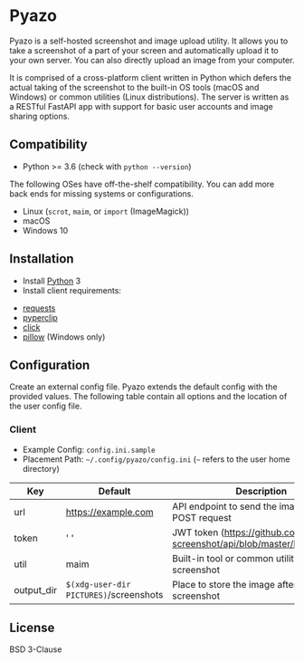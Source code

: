 # Pyazo

Pyazo is a self-hosted screenshot and image upload utility. It allows you to take a screenshot of a part of your screen and automatically upload it to your own server. You can also directly upload an image from your computer.

It is comprised of a cross-platform client written in Python which defers the actual taking of the screenshot to the built-in OS tools (macOS and Windows) or common utilities (Linux distributions). The server is written as a RESTful FastAPI app with support for basic user accounts and image sharing options.

## Compatibility

* Python >= 3.6 (check with `python --version`)

The following OSes have off-the-shelf compatibility. You can add more back ends for missing systems or configurations.

* Linux (`scrot`, `maim`, or `import` (ImageMagick))
* macOS
* Windows 10

## Installation

* Install [Python] 3
* Install client requirements:

- [requests](https://pypi.org/project/requests/)
- [pyperclip](https://pypi.org/project/pyperclip/)
- [click](https://pypi.org/project/click/)
- [pillow](https://pypi.org/project/pillow/) (Windows only)

## Configuration

Create an external config file. Pyazo extends the default config with the provided values. The following table contain all options and the location of the user config file.

### Client

* Example Config: `config.ini.sample`
* Placement Path: `~/.config/pyazo/config.ini` (`~` refers to the user home directory)

| Key                | Default                                   | Description                                                              |
|--------------------|-------------------------------------------|--------------------------------------------------------------------------|
| url                | https://example.com                       | API endpoint to send the image file in a POST request                    |
| token              | ' '                                       | JWT token (https://github.com/pyazo-screenshot/api/blob/master/README.md)|
| util               | maim                                      | Built-in tool or common utility for taking a screenshot                  |
| output_dir         | `$(xdg-user-dir PICTURES)`/screenshots    | Place to store the image after taking a screenshot                       |

## License

BSD 3-Clause

[Python]: <https://www.python.org/downloads/>
